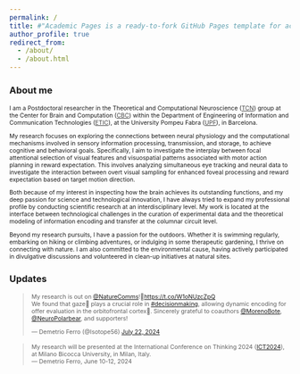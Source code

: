 ```yaml
---
permalink: /
title: #"Academic Pages is a ready-to-fork GitHub Pages template for academic personal websites"
author_profile: true
redirect_from: 
  - /about/
  - /about.html
---
```


<h3>About me</h3>

<p style="font-size:.75em">I am a Postdoctoral researcher in the Theoretical and Computational Neuroscience (<a style="color:#444" href="https://www.upf.edu/web/tcn" target="_blank">TCN</a>) group at the Center for Brain and Computation (<a style="color:#444" href="https://www.upf.edu/web/cbc" target="_blank">CBC</a>) within the Department of Engineering of Information and Communication Technologies (<a style="color:#444" href="https://www.upf.edu/web/etic" target="_blanK">ETIC</a>), at the University Pompeu Fabra (<a style="color:#444" href="https://www.upf.edu/" target="_blanK">UPF</a>), in Barcelona. </p>

<p style="font-size:.75em">My research focuses on exploring the connections between neural physiology and the computational mechanisms involved in sensory information processing, transmission, and storage, to achieve cognitive and behavioral goals. Specifically, I aim to investigate the interplay between focal attentional selection of visual features and visuospatial patterns associated with motor action planning in reward expectation. This involves analyzing simultaneous eye tracking and neural data to investigate the interaction between overt visual sampling for enhanced foveal processing and reward expectation based on target motion direction.</p>

<p style="font-size:.75em">Both because of my interest in inspecting how the brain achieves its outstanding functions, and my deep passion for science and technological innovation, I have always tried to expand my professional profile by conducting scientific research at an interdisciplinary level. My work is located at the interface between technological challenges in the curation of experimental data and the theoretical modeling of information encoding and transfer at the columnar circuit level.</p>

<p style="font-size:.75em">Beyond my research pursuits, I have a passion for the outdoors. Whether it is swimming regularly, embarking on hiking or climbing adventures, or indulging in some therapeutic gardening, I thrive on connecting with nature. I am also committed to the environmental cause, having actively participated in divulgative discussions and volunteered in clean-up initiatives at natural sites.</p>

<h3>Updates</h3>
<p style="font-size:.75em">
<blockquote class="twitter-tweet" data-media-max-width="560"><p style="font-size:.75em" lang="en" dir="ltr">My research is out on <a href="https://twitter.com/NatureComms?ref_src=twsrc%5Etfw">@NatureComms</a>!🎉<a href="https://t.co/W1oNUzcZpQ">https://t.co/W1oNUzcZpQ</a><br>We found that gaze👀 plays a crucial role in <a href="https://twitter.com/hashtag/decisionmaking?src=hash&amp;ref_src=twsrc%5Etfw">#decisionmaking</a>, allowing dynamic encoding for offer evaluation in the orbitofrontal cortex🧠. Sincerely grateful to coauthors <a href="https://twitter.com/MorenoBote?ref_src=twsrc%5Etfw">@MorenoBote</a>, <a href="https://twitter.com/NeuroPolarbear?ref_src=twsrc%5Etfw">@NeuroPolarbear</a>, and supporters!</p><p style="font-size:.75em">&mdash; Demetrio Ferro (@Isotope56) <a href="https://twitter.com/Isotope56/status/1815366925846708510?ref_src=twsrc%5Etfw">July 22, 2024</a></p></blockquote> <script async src="https://platform.twitter.com/widgets.js" charset="utf-8"></script> 

<blockquote class="twitter-tweet" data-media-max-width="560"><p style="font-size:.75em" lang="en" dir="ltr">My research will be presented at the International Conference on Thinking 2024 (<a href="https://ict2024.com/" target="_blank">ICT2024</a>), at Milano Bicocca University, in Milan, Italy. <br/>&mdash; Demetrio Ferro, June 10-12, 2024</p></blockquote></p>
